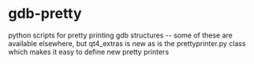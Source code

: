 gdb-pretty
==========

python scripts for pretty printing gdb structures -- some of these are available elsewhere, but qt4_extras is new as is the prettyprinter.py class which makes it easy to define new pretty printers